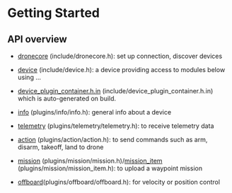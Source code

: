 # Getting Started

## API overview

<!-- all these links should go to API ref, once created -->

- [dronecore](https://github.com/dronecore/DroneCore/blob/master/include/dronecore.h) (include/dronecore.h): set up connection, discover devices
- [device](https://github.com/dronecore/DroneCore/blob/master/include/device.h) (include/device.h): a device providing access to modules below using ...
- [device_plugin_container.h.in](https://github.com/dronecore/DroneCore/blob/master/include/device_plugin_container.h.in) (include/device_plugin_container.h.in) which is auto-generated on build.

- [info](https://github.com/dronecore/DroneCore/blob/master/plugins/info/info.h) (plugins/info/info.h): general info about a device
- [telemetry](https://github.com/dronecore/DroneCore/blob/master/plugins/telemetry/telemetry.h) (plugins/telemetry/telemetry.h): to receive telemetry data
- [action](https://github.com/dronecore/DroneCore/blob/master/plugins/action/action.h) (plugins/action/action.h): to send commands such as arm, disarm, takeoff, land to drone
- [mission](https://github.com/dronecore/DroneCore/blob/master/plugins/mission/mission.h) (plugins/mission/mission.h)/[mission_item](https://github.com/dronecore/DroneCore/blob/master/plugins/mission/mission_item.h) (plugins/mission/mission_item.h): to upload a waypoint mission
- [offboard](https://github.com/dronecore/DroneCore/blob/master/plugins/offboard/offboard.h)(plugins/offboard/offboard.h): for velocity or position control

